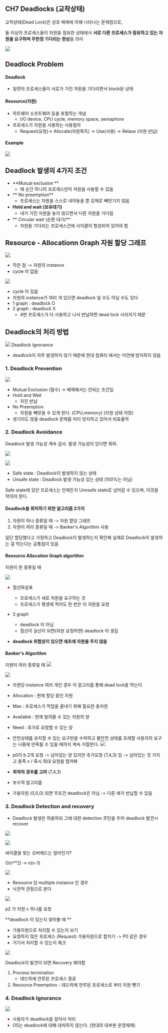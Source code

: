 ## CH7 Deadlocks (교착상태)
교착상태(Dead Lock)은 상호 배제에 의해 나타나는 문제점으로, 

둘 이상의 프로세스들이 자원을 점유한 상태에서 **서로 다른 프로세스가 점유하고 있는 자원을 요구하며 무한정 기다리는 현상**을 의미


![](https://velog.velcdn.com/images/zioo/post/9c4d537c-8164-4375-869d-38adf4343479/image.png)
## Deadlock Problem

#### Deadlock
- 일련의 프로세스들이 서로가 가진 자원을 기다리면서 block된 상태

#### Resource(자원)
- 하트웨어 소프트웨어 등을 포함하는 개념
  - I/O device, CPU cycle, memory space, semaphore
- 프로세스가 자원을 사용하는 사용절차
  - Request(요청)-> Allocate(자원획득) -> Use(사용) -> Relase (자원 반납)
#### Example
![](https://velog.velcdn.com/images/zioo/post/4d9f3e4f-702b-468f-a1c7-eef936d23718/image.png)

 
## Deadlock 발생의 4가지 조건
- **Mutual exclusion **
  - 매 순간 하나의 프로세스만이 자원을 사용할 수 있음
- ** No preemption**
  - 프로세스는 자원을 스스로 내어놓을 뿐 강제로 빼앗기지 않음
- **Hold and wait (보유대기)**
  - 내가 가진 자원을 놓지 않으면서 다른 자원을 기다림 
- ** Circular wait (순환 대기)**
  - 자원을 기다리는 프로세스간에 사이클이 형성되어 있어야 함 
  
## Resource - Allocationn Graph 자원 할당 그래프 
![](https://velog.velcdn.com/images/zioo/post/1c1c648e-59d2-4779-b2f4-37b8a320f7c5/image.png)

- 작은 점 -> 자원의 instance
- cycle 이 없음  


![](https://velog.velcdn.com/images/zioo/post/aba7dca8-7ba2-48f6-a422-a8db93f7e382/image.png)
- cycle 이 있음 
- 자원의 instance가 여러 개 있으면 deadlock 일 수도 아닐 수도 있다 
- 1 graph :  deadlock O
- 2 graph :  deadlock X
  - 4번 프로세스가 다 사용하고 나서 반납하면 dead lock 사라지기 때문 

## Deadlock의 처리 방법
![](https://velog.velcdn.com/images/zioo/post/6dd52c4c-df8b-4a26-96ed-c6e33d312949/image.png)
Deadlock Ignorance
- deadlock이 자주 발생하지 않기 때문에 현대 컴퓨터 에서는 미연에 방지하지 않음 

### 1. Deadlock Prevention
![](https://velog.velcdn.com/images/zioo/post/c937e952-6035-4e8c-8286-0a36e3a46340/image.png)
- Mutual Exclusion (필수) -> 배제해서는 안되는 조건임
- Hold and Wait
  - 자진 반납
- No Preemption
  - 자원을 빼앗을 수 있게 한다. (CPU,memory) (자원 상태 저장)
- 생기지도 않을 deadlock 문제를 미리 방지하고 있어서 비효율적

### 2. Deadlock Avoidance
Deadlock 발생 가능성 계속 검사. 발생 가능성이 있다면 회피.

![](https://velog.velcdn.com/images/zioo/post/35173573-ac7d-4795-8cc9-624039372059/image.png)

![](https://velog.velcdn.com/images/zioo/post/67566633-4774-4763-b6ff-de24abcf435b/image.png)

- Safe state : Deadlock이 발생하지 않는 상태 
- Unsafe state : Deadlock 발생 가능성 있는 상태 (100%는 아님)

Safe state에 있던 프로세스는 언제든지 Unnsafe state로 넘어갈 수 있으며, 이것을 막아야 한다.

#### Deadlock을 회피하기 위한 알고리즘 2가지 
1) 자원이 하나 종류일 때 -> 자원 할당 그래프 
2) 자원이 여러 종류일 때 -> Banker's Algorithm 사용

일단 할당했다고 가정하고 Deadlock이 발생하는지 확인해 실제로 Deadlock이 발생하는 걸 막는다는 공통점이 있음 

#### Resource Allocation Graph algorithm
자원이 한 종류일 때 

![](https://velog.velcdn.com/images/zioo/post/ebc536d2-7267-467d-814d-3c62451b4626/image.png)

- 점선화살표
  - 프로세스가 새로 자원을 요구하는 것 
  - 프로세스가 평생에 적어도 한 번은 이 자원을 요청
- 3 graph 
  - deadlock 이 아님 
  - 점선이 실선이 되면(자원 요청하면) deadlock 이 생김 
  
- **deadlock 위험성이 있으면 애초에 자원을 주지 않음** 

#### Banker's Algorithm
자원이 여러 종류일 때 
![](https://velog.velcdn.com/images/zioo/post/8aefcd90-a42e-480f-8fb6-66460b8f22a2/image.png)

![](https://velog.velcdn.com/images/zioo/post/9fd181ae-02d2-4a94-9cdb-db6368d3c86e/image.png)
- 자원당 instance 여러 개인 경우 이 알고리즘 통해 dead lock을 막는다 
- Allocation : 현재 할당 중인 자원
- Max : 프로세스가 작업을 끝내기 위해 필요한 총자원
- Available : 현재 빌려줄 수 있는 자원의 양
- Need : 추가로 요청할 수 있는 양 

- 안전상태를 유지할 수 있는 요구만을 수락하고 불안전 상태를 초래할 사용자의 요구는 나중에 만족될 수 있을 때까지 계속 거절한다.
![](https://velog.velcdn.com/images/zioo/post/70435882-0001-43fd-ba01-fc0d40089587/image.png)

- p0이 b 2개 요청 -> 남아있는 양 있지만 추가요청 (7,4,3) 임 -> 남아있는 것 가지고 충족 x / 혹시 최대 요청을 할까봐 
- **최악의 경우를 고려** (7,4,3) 
- 보수적 알고리즘
- 가용자원 (0,0,0) 되면 무조건 deadlock은 아님 -> 다른 애가 반납할 수 있음 

### 3. Deadlock Detection and recovery
- Deadlock 발생은 허용하되 그에 대한 detection 루틴을 두어 deadlock 발견시 recover 


![](https://velog.velcdn.com/images/zioo/post/8e7f2d66-86cd-42c3-9ddb-37566c0291d5/image.png)

![](https://velog.velcdn.com/images/zioo/post/8be04ca1-4bdf-4eb4-a928-448d6ccf182f/image.png)

싸이클을 찾는 오버헤드는 얼마인가? 

O(n**2) -> n(n-1)

![](https://velog.velcdn.com/images/zioo/post/a93a7dd3-4a61-4bd8-b51a-21d43015c886/image.png)
- Resource 당 multiple instance 인 경우 
- 낙관적 관점으로 본다


![](https://velog.velcdn.com/images/zioo/post/2cb90e58-20a6-4ba0-a956-7ae41047f5c2/image.png)

p2 가 자원 c 하나를 요청

**deadlock 이 있는지 찾아볼 때 **
- 가용자원으로 처리할 수 있는지 보기
- 요청하지 않은 프로세스 (Request) 가용자원으로 합치기 -> P0 같은 경우
- 거기서 처리할 수 있는지 체크 


![](https://velog.velcdn.com/images/zioo/post/4f0d57ed-46e5-4b75-b944-6824b85aefc6/image.png)

Deadlock이 발견이 되면 Recovery 해야함

1. Process termination
    - 데드락에 연루된 프로세스 종료
  2. Resource Preemption
    - 데드락에 연루된 프로세스로 부터 자원 뺏기  


### 4. Deadlock Ignorance 
![](https://velog.velcdn.com/images/zioo/post/f4d74c51-020a-4086-ba87-a6c17d75f6c8/image.png)

- 사용자가 deadlock을 알아서 처리
- OS는 deadlock에 대해 대처하지 않는다. (현대의 대부분 운영체제)







